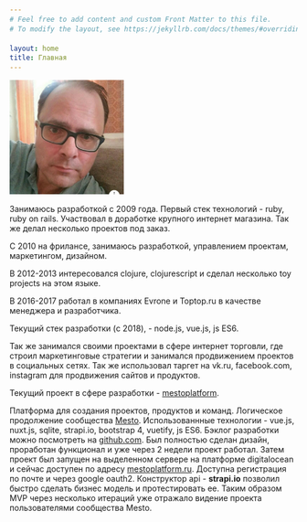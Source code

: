 ```yaml
---
# Feel free to add content and custom Front Matter to this file.
# To modify the layout, see https://jekyllrb.com/docs/themes/#overriding-theme-defaults

layout: home
title: Главная
---
```


<img src="/assets/images/me.jpg" width="200"/>


Занимаюсь разработкой с 2009 года. Первый стек технологий - ruby, ruby on rails. Участвовал в 
доработке крупного интернет магазина. Так же делал несколько проектов под заказ.

C 2010 на фрилансе, занимаюсь разработкой, управлением проектам, маркетингом, дизайном.

В 2012-2013 интересовался clojure, clojurescript и сделал несколько toy projects на этом языке.

В 2016-2017 работал в компаниях Evrone и Toptop.ru в качестве менеджера и разработчика.

Текущий стек разработки (c 2018), - node.js, vue.js, js ES6. 

Так же занимался своими проектами в сфере интернет торговли, где строил маркетинговые стратегии и занимался продвижением проектов в социальных сетях. Так же использовал таргет на vk.ru, facebook.com, instagram для продвижения сайтов и продуктов. 

Текущий проект в сфере разработки - [mestoplatform](https://mestofront.herokuapp.com/).

Платформа для создания проектов, продуктов и команд. Логическое продолжение сообщества [Mesto](https://mesto.co). Использованнные технологии - vue.js, nuxt.js, sqlite, strapi.io, bootstrap 4, vuetify, js ES6.
Бэклог разработки можно посмотреть на [github.com](https://github.com/fellz/mesto.platform/projects/1). Был полностью сделан дизайн, проработан функционал и уже через 2 недели проект работал. Затем проект был запущен на выделенном сервере на платформе digitalocean и сейчас доступен по адресу [mestoplatform.ru](https://mestofront.herokuapp.com/).
Доступна регистрация по почте и через google oauth2. Конструктор api - **strapi.io** позволил быстро сделать бизнес модель и протестировать ее. Таким образом MVP через несколько итераций уже отражало видение проекта пользователями сообщества Mesto.  